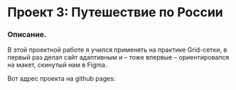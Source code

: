 # Проект 3: Путешествие по России

### Описание.

В этой проектной работе я учился применять на практике Grid-сетки, в первый раз делал сайт адаптивным и – тоже впервые – ориентировался на макет, скинутый нам в Figma. 

Вот адрес проекта на github pages: 